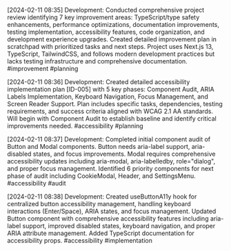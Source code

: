 [2024-02-11 08:35] Development: Conducted comprehensive project review identifying 7 key improvement areas: TypeScript/type safety enhancements, performance optimizations, documentation improvements, testing implementation, accessibility features, code organization, and development experience upgrades. Created detailed improvement plan in scratchpad with prioritized tasks and next steps. Project uses Next.js 13, TypeScript, TailwindCSS, and follows modern development practices but lacks testing infrastructure and comprehensive documentation. #improvement #planning

[2024-02-11 08:36] Development: Created detailed accessibility implementation plan [ID-005] with 5 key phases: Component Audit, ARIA Labels Implementation, Keyboard Navigation, Focus Management, and Screen Reader Support. Plan includes specific tasks, dependencies, testing requirements, and success criteria aligned with WCAG 2.1 AA standards. Will begin with Component Audit to establish baseline and identify critical improvements needed. #accessibility #planning

[2024-02-11 08:37] Development: Completed initial component audit of Button and Modal components. Button needs aria-label support, aria-disabled states, and focus improvements. Modal requires comprehensive accessibility updates including aria-modal, aria-labelledby, role="dialog", and proper focus management. Identified 6 priority components for next phase of audit including CookieModal, Header, and SettingsMenu. #accessibility #audit

[2024-02-11 08:38] Development: Created useButtonA11y hook for centralized button accessibility management, handling keyboard interactions (Enter/Space), ARIA states, and focus management. Updated Button component with comprehensive accessibility features including aria-label support, improved disabled states, keyboard navigation, and proper ARIA attribute management. Added TypeScript documentation for accessibility props. #accessibility #implementation

